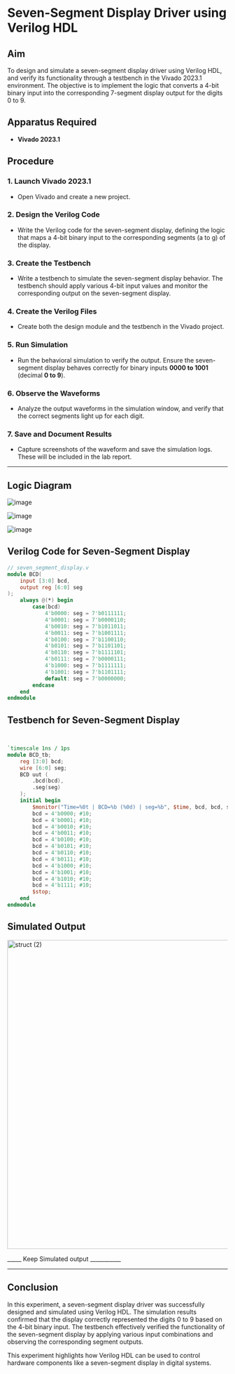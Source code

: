 # Seven-Segment Display Driver using Verilog HDL

## Aim  
To design and simulate a seven-segment display driver using Verilog HDL, and verify its functionality through a testbench in the Vivado 2023.1 environment. The objective is to implement the logic that converts a 4-bit binary input into the corresponding 7-segment display output for the digits 0 to 9.

## Apparatus Required  
- **Vivado 2023.1**  

## Procedure  

### 1. Launch Vivado 2023.1  
- Open Vivado and create a new project.  

### 2. Design the Verilog Code  
- Write the Verilog code for the seven-segment display, defining the logic that maps a 4-bit binary input to the corresponding segments (a to g) of the display.  

### 3. Create the Testbench  
- Write a testbench to simulate the seven-segment display behavior. The testbench should apply various 4-bit input values and monitor the corresponding output on the seven-segment display.  

### 4. Create the Verilog Files  
- Create both the design module and the testbench in the Vivado project.  

### 5. Run Simulation  
- Run the behavioral simulation to verify the output. Ensure the seven-segment display behaves correctly for binary inputs **0000 to 1001** (decimal **0 to 9**).  

### 6. Observe the Waveforms  
- Analyze the output waveforms in the simulation window, and verify that the correct segments light up for each digit.  

### 7. Save and Document Results  
- Capture screenshots of the waveform and save the simulation logs. These will be included in the lab report.  

---
## Logic Diagram

![image](https://github.com/user-attachments/assets/e561cdb5-b1b0-42d0-94f5-e1efaec9704c)

![image](https://github.com/user-attachments/assets/dc32254e-f88d-471a-a2ba-e4ec5eb3fc11)

![image](https://github.com/user-attachments/assets/a8a8921e-0a37-4697-86d8-0c43cd8aef5a)

## Verilog Code for Seven-Segment Display  

```verilog
// seven_segment_display.v
module BCD(
    input [3:0] bcd,
    output reg [6:0] seg
);
    always @(*) begin
        case(bcd)
            4'b0000: seg = 7'b0111111; 
            4'b0001: seg = 7'b0000110;
            4'b0010: seg = 7'b1011011; 
            4'b0011: seg = 7'b1001111; 
            4'b0100: seg = 7'b1100110; 
            4'b0101: seg = 7'b1101101; 
            4'b0110: seg = 7'b1111101; 
            4'b0111: seg = 7'b0000111; 
            4'b1000: seg = 7'b1111111; 
            4'b1001: seg = 7'b1101111; 
            default: seg = 7'b0000000; 
        endcase
    end
endmodule
```
## Testbench for Seven-Segment Display
```verilog


`timescale 1ns / 1ps
module BCD_tb;
    reg [3:0] bcd;
    wire [6:0] seg;
    BCD uut (
        .bcd(bcd),
        .seg(seg)
    );
    initial begin
        $monitor("Time=%0t | BCD=%b (%0d) | seg=%b", $time, bcd, bcd, seg);
        bcd = 4'b0000; #10; 
        bcd = 4'b0001; #10; 
        bcd = 4'b0010; #10; 
        bcd = 4'b0011; #10; 
        bcd = 4'b0100; #10; 
        bcd = 4'b0101; #10; 
        bcd = 4'b0110; #10;
        bcd = 4'b0111; #10; 
        bcd = 4'b1000; #10; 
        bcd = 4'b1001; #10; 
        bcd = 4'b1010; #10; 
        bcd = 4'b1111; #10; 
        $stop;
    end
endmodule
```
## Simulated Output
<img width="1338" height="705" alt="struct (2)" src="https://github.com/user-attachments/assets/a46c78b9-fc6b-4b90-9d8c-bfa99b22e258" />

_____ Keep Simulated output ___________

---

## Conclusion
In this experiment, a seven-segment display driver was successfully designed and simulated using Verilog HDL. The simulation results confirmed that the display correctly represented the digits 0 to 9 based on the 4-bit binary input. The testbench effectively verified the functionality of the seven-segment display by applying various input combinations and observing the corresponding segment outputs.

This experiment highlights how Verilog HDL can be used to control hardware components like a seven-segment display in digital systems.
